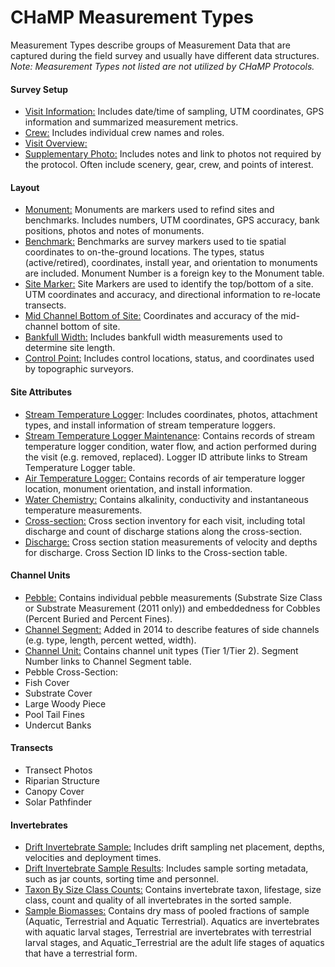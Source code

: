 # CHaMP Measurement Types

Measurement Types describe groups of Measurement Data that are captured during the field survey and usually have different data structures.  *Note: Measurement Types not listed are not utilized by CHaMP Protocols.*

#### Survey Setup

- <u>Visit Information:</u>  Includes date/time of sampling, UTM coordinates, GPS information and summarized measurement metrics.
- <u>Crew:</u>  Includes individual crew names and roles.
- <u>Visit Overview:</u> 
- <u>Supplementary Photo:</u> Includes notes and link to photos not required by the protocol.  Often include scenery, gear, crew, and points of interest.

#### Layout

- <u>Monument:</u> Monuments are markers used to refind sites and benchmarks.  Includes numbers, UTM coordinates, GPS accuracy,  bank positions, photos and notes of monuments.
- <u>Benchmark:</u> Benchmarks are survey markers used to tie spatial coordinates to on-the-ground locations.  The types, status (active/retired), coordinates, install year, and orientation to monuments are included.  Monument Number is a foreign key to the Monument table. 
- <u>Site Marker:</u> Site Markers are used to identify the top/bottom of a site.  UTM coordinates and accuracy, and directional information to re-locate transects.
- <u>Mid Channel Bottom of Site:</u>  Coordinates and accuracy of the mid-channel bottom of site.
- <u>Bankfull Width:</u> Includes bankfull width measurements used to determine site length.
- <u>Control Point:</u> Includes control locations, status, and coordinates used by topographic surveyors.   

#### Site Attributes

- <u>Stream Temperature Logger</u>: Includes coordinates, photos, attachment types, and install information of stream temperature loggers. 
- <u>Stream Temperature Logger Maintenance</u>: Contains records of stream temperature logger condition, water flow, and action performed during the visit (e.g. removed, replaced).  Logger ID attribute links to Stream Temperature Logger table.
- <u>Air Temperature Logger:</u> Contains records of air temperature logger location, monument orientation, and install information.
- <u>Water Chemistry:</u> Contains alkalinity, conductivity and instantaneous temperature measurements.
- <u>Cross-section:</u>  Cross section inventory for each visit, including total discharge and count of discharge stations along the cross-section.
- <u>Discharge:</u> Cross section station measurements of velocity and depths for discharge. Cross Section ID links to the Cross-section table.

#### Channel Units

- <u>Pebble:</u> Contains individual pebble measurements (Substrate Size Class or Substrate Measurement (2011 only)) and embeddedness for Cobbles (Percent Buried and Percent Fines).  
- <u>Channel Segment:</u> Added in 2014 to describe features of side channels (e.g. type, length, percent wetted, width).  
- <u>Channel Unit:</u> Contains channel unit types (Tier 1/Tier 2).  Segment Number links to Channel Segment table.  
- Pebble Cross-Section: 
- Fish Cover
- Substrate Cover
- Large Woody Piece
- Pool Tail Fines
- Undercut Banks

#### Transects

- Transect Photos
- Riparian Structure
- Canopy Cover
- Solar Pathfinder

#### Invertebrates

- <u>Drift Invertebrate Sample:</u> Includes drift sampling net placement, depths, velocities and deployment times. 
- <u>Drift Invertebrate Sample Results</u>: Includes sample sorting metadata, such as jar counts, sorting time and personnel.
- <u>Taxon By Size Class Counts:</u> Contains invertebrate taxon, lifestage, size class, count and quality of all invertebrates in the sorted sample. 
- <u>Sample Biomasses:</u> Contains dry mass of pooled fractions of sample (Aquatic, Terrestrial and Aquatic Terrestrial).  Aquatics are invertebrates with aquatic larval stages, Terrestrial are invertebrates with terrestrial larval stages, and Aquatic_Terrestrial are the adult life stages of aquatics that have a terrestrial form. 

